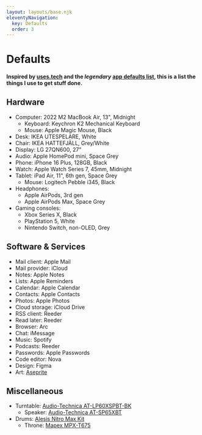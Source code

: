 ```yaml
---
layout: layouts/base.njk
eleventyNavigation:
  key: Defaults
  order: 3
---
```

# Defaults

#### Inspired by [uses.tech](https://uses.tech/) and the *legendary* [app defaults list](https://defaults.rknight.me/), this is a list the things I use to get stuff done.

## Hardware

* Computer: 2022 M2 MacBook Air, 13", Midnight
  * Keyboard: Keychron K2 Mechanical Keyboard
  * Mouse: Apple Magic Mouse, Black
* Desk: IKEA UTESPELARE, White
* Chair: IKEA HATTEFJÄLL, Grey/White
* Display: LG 27QN600, 27"
* Audio: Apple HomePod mini, Space Grey
* Phone: iPhone 16 Plus, 128GB, Black
* Watch: Apple Watch Series 7, 45mm, Midnight
* Tablet: iPad Air, 11", 6th gen, Space Grey
  * Mouse: Logitech Pebble i345, Black
* Headphones:
  * Apple AirPods, 3rd gen
  * Apple AirPods Max, Space Grey
* Gaming consoles:
  * Xbox Series X, Black
  * PlayStation 5, White
  * Nintendo Switch, non-OLED, Grey

## Software & Services

* Mail client: Apple Mail
* Mail provider: iCloud
* Notes: Apple Notes
* Lists: Apple Reminders
* Calendar: Apple Calendar
* Contacts: Apple Contacts
* Photos: Apple Photos
* Cloud storage: iCloud Drive
* RSS client: Reeder
* Read later: Reeder
* Browser: Arc
* Chat: iMessage
* Music: Spotify
* Podcasts: Reeder
* Passwords: Apple Passwords
* Code editor: Nova
* Design: Figma
* Art: [Aseprite](https://www.aseprite.org/)

## Miscellaneous

* Turntable: [Audio-Technica AT-LP60XSPBT-BK](https://www.audio-technica.com/en-us/at-lp60xspbt)
  * Speaker: [Audio-Technica AT-SP65XBT](https://www.audio-technica.com/en-us/at-lp60xspbt)
* Drums: [Alesis Nitro Max Kit](https://www.alesis.com/products/view2/nitro-max-kit)
  * Throne: [Mapex MPX-T675](https://mapexdrums.com/international/products/drums/hardware/thrones/600-series-thrones)
